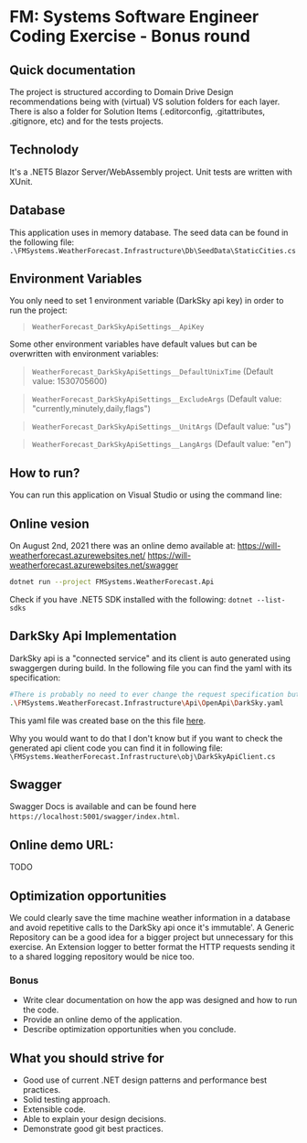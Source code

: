 # FM: Systems Software Engineer Coding Exercise - Bonus round

## Quick documentation
The project is structured according to Domain Drive Design recommendations being with (virtual) VS solution folders for each layer. 
There is also a folder for Solution Items (.editorconfig, .gitattributes, .gitignore, etc) and for the tests projects.

## Technolody
It's a .NET5 Blazor Server/WebAssembly project.
Unit tests are written with XUnit.

## Database
This application uses in memory database. The seed data can be found in the following file: ```.\FMSystems.WeatherForecast.Infrastructure\Db\SeedData\StaticCities.cs```

## Environment Variables
You only need to set 1 environment variable (DarkSky api key) in order to run the project: 

> ```WeatherForecast_DarkSkyApiSettings__ApiKey```

Some other environment variables have default values but can be overwritten with environment variables:

> ```WeatherForecast_DarkSkyApiSettings__DefaultUnixTime``` (Default value: 1530705600)

> ```WeatherForecast_DarkSkyApiSettings__ExcludeArgs``` (Default value: "currently,minutely,daily,flags")

> ```WeatherForecast_DarkSkyApiSettings__UnitArgs``` (Default value: "us")

> ```WeatherForecast_DarkSkyApiSettings__LangArgs``` (Default value: "en")

## How to run?
You can run this application on Visual Studio or using the command line:

## Online vesion
On August 2nd, 2021 there was an online demo available at: 
https://will-weatherforecast.azurewebsites.net/
https://will-weatherforecast.azurewebsites.net/swagger

```sh
dotnet run --project FMSystems.WeatherForecast.Api
```

Check if you have .NET5 SDK installed with the following: ```dotnet --list-sdks```

## DarkSky Api Implementation
DarkSky api is a "connected service" and its client is auto generated using swaggergen during build. In the following file you can find the yaml with its specification:
```sh
#There is probably no need to ever change the request specification but you should manually edit this file case you want extra response data (at bottom of the file).
.\FMSystems.WeatherForecast.Infrastructure\Api\OpenApi\DarkSky.yaml
```
This yaml file was created base on the this file [here](https://github.com/exosite/darksky_service).

Why you would want to do that I don't know but if you want to check the generated api client code you can find it in following file: ```\FMSystems.WeatherForecast.Infrastructure\obj\DarkSkyApiClient.cs```

## Swagger
Swagger Docs is available and can be found here ```https://localhost:5001/swagger/index.html```.

## Online demo URL:
TODO

## Optimization opportunities
We could clearly save the time machine weather information in a database and avoid repetitive calls to the DarkSky api once it's immutable'.
A Generic Repository can be a good idea for a bigger project but unnecessary for this exercise.
An Extension logger to better format the HTTP requests sending it to a shared logging repository would be nice too.

### Bonus
- Write clear documentation on how the app was designed and how to run the code.
- Provide an online demo of the application.
- Describe optimization opportunities when you conclude.

## What you should strive for
- Good use of current .NET design patterns and performance best practices.
- Solid testing approach.
- Extensible code.
- Able to explain your design decisions.
- Demonstrate good git best practices.